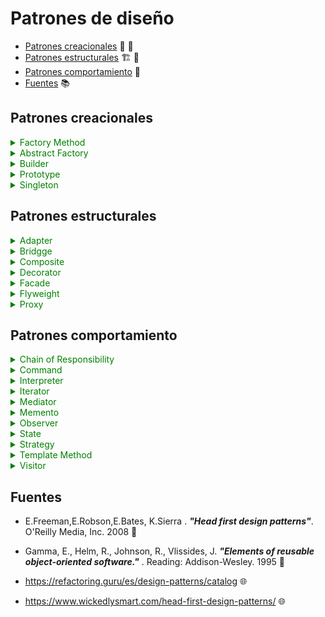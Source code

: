 # Patrones de diseño

- [Patrones creacionales](#Patrones-creacionales) 👷 🚧
- [Patrones estructurales](#Patrones-estructurales) 🏗 🌉
- [Patrones comportamiento](#Patrones-comportamiento) 🔑
- [Fuentes](#Fuentes) 📚

## Patrones creacionales

<details>
    <summary style="color:green">Factory Method </summary>

#### Estructura

![Factory structure](http://www.plantuml.com/plantuml/png/bP1D2i9038NtEKMMYlG6BgI2hWIl46VI7pgTI2PTIEtT7MaLqPLPllVolP1TCb8R-e07SYPwmsGwE1kK8NLjl99IZovGIZX2IQwhLORezn94CRHrOqTbZb2AUjPPleISWmcWZSPQaMCyg_YCXPcqT8s0UJOuqYMtPct2QdPER8turNe9o9MLh9MObOoT8Nk9JjduFzXpVpa6j_UYU6DU5tvXSViRULkV-ui8Euu-__C1 "Factory structure")

</details>

<details>
    <summary style="color:green">Abstract Factory </summary>

#### Estructura

![AbstractFactory structure](http://www.plantuml.com/plantuml/svg/hPF1JiCm38RlVef8NE2GIkaHJMXB9RZo2cdgZMXPCZdE0GtUdQ2rXRLZ0ub8ETZ-_y-seYmJ6-AyysBL9YPZ-R7SIA-YHDbo9eIqTM5loEo4zIObSG1jx7P3COUkYJwIy6xpma-46417wf2EwTON7Rm3kC18QsDnxF9CiIlu5HoHGwWcSNt1gq-rUkBLnGldxFs21n3bD8I6SMXtUpTFwf8iA_Jm9WPBoDX3rBzGwhzJ70OMqkEQvSDqCu3fMoxUgholPiF_KbT_0OVXFfNLjrUxN9y3z8b0golr0XXPOY6bd8qeRhmBUD_wZ32whaj7h3ghLIFhfpeiCNJb-tm0 "AbstractFactory structure")



</details>

<details>
    <summary style="color:green">Builder</summary>

#### Estructura

![Builder structure](http://www.plantuml.com/plantuml/svg/jP9DQiCm48NtSufPEWijugKf9R4BsPRs1B8yECQAPKQZHKbzzye_SS0XK2ZrIlv6UlFcIGSlcYLSBEQXiHKnUk5W9321RvkkrwmlQAps7g-GQzFMx49N5SuwHjlKPpanKGUvutXwngMD-s00q6LKqqRmk2oM9bV0-35vacGthSlGLFPJg3_UWQr6a6z14G4C232xAbndc8GMwVsihQ9ui88PlhEhua3xlxOSGKtoCUackspL7PuuIPyuIV_9IHf3mJMMjuR9Y5kYLkNiQVgvbH9Sw2nfphghR-RN6ix5YsufGVdgAO8uyUP2yULRgOUh-DMk5BO0bNgzXxKL7QjhzWyT58zFKhbrICocGG0Er5NndVy0 "Builder structure")

</details>

<details>
    <summary style="color:green">Prototype</summary>

#### Estructura

![Prototype structure](http://www.plantuml.com/plantuml/svg/TL0n3eCm3Dpz2eymv0EegX0CNVk54Dms8YJ8SOQAzkzDYmHLKRtvTBxpNHr5iwJHuPc31BbFX54u6KbC40Vh9yrwHEDqZ3X3eyrmvP1ytmON69sztkJ4H1wQm3tn0dSky-09OBqGNxIXJNy6p6DSy5IKrGg_sOjB6xnX4lgvKAX5s7P9wBFlQ0LEQuRolyaMzF1GQY-Jlx3a1TNngvCgHGAeoVUvgnS0 "Prototype structure")

</details>



<details>
    <summary style="color:green">Singleton</summary>

### Estructura

![Singleton structure](http://www.plantuml.com/plantuml/svg/JKyx3i8m3Drz2ezqo0KwL5KP43Cd2AaLegOESfofuku48beysS_lOuzPhMXP8zu2-qYQ6BDASLg482-1drRiYYxQd763oRh5IoeydrDCWZ7uXrw4Y65ACfCq-1uh3ru0JNTuRu2rp9LhBZlgzqt3z_7KVG5F-gEUEkmFe-OTY1MDV6ummn42iFV637yY68dd-kmR "Singleton structure")


</details>

## Patrones estructurales


<details>
    <summary style="color:green">Adapter</summary>
</details>

<details>
    <summary style="color:green">Bridgge</summary>
</details>


<details>
    <summary style="color:green">Composite</summary>
</details>

<details>
    <summary style="color:green">Decorator</summary>
</details>


<details>
    <summary style="color:green">Facade</summary>
</details>

<details>
    <summary style="color:green">Flyweight</summary>
</details>

<details>
    <summary style="color:green">Proxy</summary>
</details>


## Patrones comportamiento

<details>
    <summary style="color:green">Chain of Responsibility</summary>
</details>

<details>
    <summary style="color:green">Command</summary>
</details>

<details>
    <summary style="color:green">Interpreter </summary>
</details>

<details>
    <summary style="color:green">Iterator</summary>
</details>
 
<details>
    <summary style="color:green">Mediator</summary>
</details>

<details>
    <summary style="color:green">Memento</summary>
</details>


<details>
    <summary style="color:green">Observer</summary>
</details>


<details>
    <summary style="color:green">State </summary>
</details>


<details>
    <summary style="color:green">Strategy </summary>
</details>


<details>
    <summary style="color:green">Template Method </summary>
</details>


<details>
    <summary style="color:green">Visitor </summary>
</details>





## Fuentes

- E.Freeman,E.Robson,E.Bates, K.Sierra . **_"Head first design patterns"_**. O'Reilly Media, Inc. 2008 📑

- Gamma, E., Helm, R., Johnson, R., Vlissides, J. **_"Elements of reusable object-oriented software."_** . Reading: Addison-Wesley. 1995 📑

- https://refactoring.guru/es/design-patterns/catalog 🌐

- https://www.wickedlysmart.com/head-first-design-patterns/ 🌐
